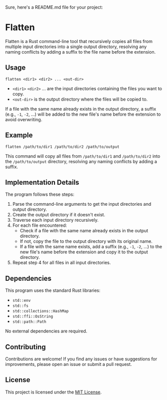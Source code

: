 Sure, here's a README.md file for your project:

# Flatten

Flatten is a Rust command-line tool that recursively copies all files from multiple input directories into a single output directory, resolving any naming conflicts by adding a suffix to the file name before the extension.

## Usage

```
flatten <dir1> <dir2> ... <out-dir>
```

- `<dir1>` `<dir2>` ... are the input directories containing the files you want to copy.
- `<out-dir>` is the output directory where the files will be copied to.

If a file with the same name already exists in the output directory, a suffix (e.g., `-1`, `-2`, ...) will be added to the new file's name before the extension to avoid overwriting.

## Example

```
flatten /path/to/dir1 /path/to/dir2 /path/to/output
```

This command will copy all files from `/path/to/dir1` and `/path/to/dir2` into the `/path/to/output` directory, resolving any naming conflicts by adding a suffix.

## Implementation Details

The program follows these steps:

1. Parse the command-line arguments to get the input directories and output directory.
2. Create the output directory if it doesn't exist.
3. Traverse each input directory recursively.
4. For each file encountered:
   - Check if a file with the same name already exists in the output directory.
   - If not, copy the file to the output directory with its original name.
   - If a file with the same name exists, add a suffix (e.g., `-1`, `-2`, ...) to the new file's name before the extension and copy it to the output directory.
5. Repeat step 4 for all files in all input directories.

## Dependencies

This program uses the standard Rust libraries:

- `std::env`
- `std::fs`
- `std::collections::HashMap`
- `std::ffi::OsString`
- `std::path::Path`

No external dependencies are required.

## Contributing

Contributions are welcome! If you find any issues or have suggestions for improvements, please open an issue or submit a pull request.

## License

This project is licensed under the [MIT License](LICENSE).
